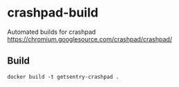 # crashpad-build

Automated builds for crashpad https://chromium.googlesource.com/crashpad/crashpad/

## Build

    docker build -t getsentry-crashpad .
